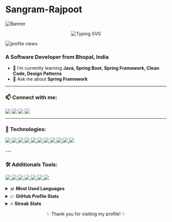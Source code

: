 # Sangram-Rajpoot
![Banner](https://capsule-render.vercel.app/api?type=waving&color=0aa0a0&height=150&section=header)

<p align="center">
  <img src="https://readme-typing-svg.demolab.com?font=Fira+Code&size=24&duration=3000&pause=1000&color=00FFFF&center=true&vCenter=true&width=600&lines=%3CWelcome+!+%2F+%3E;%3CHello+World!+I'm+Sangram%2F%3E;%3C+I'm+from+Bhopal.MP.India%2F+%3E" alt="Typing SVG" />
</p>


<p align="left">
  <img src="https://komarev.com/ghpvc/?username=sangramrajpoot&label=PROFILE+VIEWS&style=flat-square&color=0e75b6" alt="profile views" />
</p>

### A Software Developer from Bhopal, India

- 🌱 I’m currently learning **Java, Spring Boot, Spring Framework, Clean Code, Design Patterns**
- 💬 Ask me about **Spring Framework**


---

### 📫 Connect with me:

<p align="left">
  <a href="https://www.linkedin.com/in/sangram-rajpoot-b9b9b9264/" target="blank"><img align="center" src="https://img.shields.io/badge/LinkedIn-0A66C2?style=for-the-badge&logo=linkedin&logoColor=white" /></a>
  <a href="mailto:rajputsanju2622@gmail.com"><img align="center" src="https://img.shields.io/badge/Gmail-EA4335?style=for-the-badge&logo=gmail&logoColor=white" /></a>
  <a href="https://github.com/sangramrajppot1120"><img align="center" src="https://img.shields.io/badge/GitHub-181717?style=for-the-badge&logo=github&logoColor=white" /></a>
  <a href="https://sangramrajppot1120.github.io/Portfolio/"><img align="center" src="https://img.shields.io/badge/Portfolio-000000?style=for-the-badge&logo=vercel&logoColor=white" /></a>

</p>

---
### 🧰 Technologies:

<p align="left">

  <a href="https://www.java.com/">
    <img src="https://img.shields.io/badge/Java-007396?style=for-the-badge&logo=java&logoColor=white" />
  </a>

  <a href="https://www.geeksforgeeks.org/introduction-to-advanced-java/">
    <img src="https://img.shields.io/badge/Advanced%20Java-ff8c00?style=for-the-badge&logo=java&logoColor=white" />
  </a>

  <a href="https://spring.io/projects/spring-framework">
    <img src="https://img.shields.io/badge/Spring-6DB33F?style=for-the-badge&logo=spring&logoColor=white" />
  </a>

  <a href="https://spring.io/projects/spring-boot">
    <img src="https://img.shields.io/badge/Spring%20Boot-6DB33F?style=for-the-badge&logo=spring-boot&logoColor=white" />
  </a>

  <a href="https://spring.io/projects/spring-framework">
    <img src="https://img.shields.io/badge/Spring%20Framework-6DB33F?style=for-the-badge&logo=spring&logoColor=white" />
  </a>

  <a href="https://developer.mozilla.org/en-US/docs/Web/HTML">
    <img src="https://img.shields.io/badge/HTML5-E34F26?style=for-the-badge&logo=html5&logoColor=white" />
  </a>

  <a href="https://tailwindcss.com/">
  <img src="https://img.shields.io/badge/Tailwind%20CSS-38B2AC?style=for-the-badge&logo=tailwind-css&logoColor=white" />
</a>


  <a href="https://developer.mozilla.org/en-US/docs/Web/JavaScript">
    <img src="https://img.shields.io/badge/JavaScript-F7DF1E?style=for-the-badge&logo=javascript&logoColor=black" />
  </a>

  <a href="https://getbootstrap.com/">
    <img src="https://img.shields.io/badge/Bootstrap-7952B3?style=for-the-badge&logo=bootstrap&logoColor=white" />
  </a>

  <a href="https://www.mysql.com/">
    <img src="https://img.shields.io/badge/MySQL-4479A1?style=for-the-badge&logo=mysql&logoColor=white" />
  </a>

  <a href="https://www.oracle.com/database/">
    <img src="https://img.shields.io/badge/Oracle%20Database-F80000?style=for-the-badge&logo=oracle&logoColor=white" />
  </a>

</p>
---

### 🛠️ Additionals Tools:

<p align="left">

  <a href="https://code.visualstudio.com/">
    <img src="https://img.shields.io/badge/VS%20Code-007ACC?style=for-the-badge&logo=visual-studio-code&logoColor=white" />
  </a>

  <a href="https://spring.io/tools">
    <img src="https://img.shields.io/badge/Spring%20Tool%20Suite-6DB33F?style=for-the-badge&logo=spring&logoColor=white" />
  </a>

  <a href="https://www.jetbrains.com/idea/">
    <img src="https://img.shields.io/badge/IntelliJ%20IDEA-000000?style=for-the-badge&logo=intellij-idea&logoColor=white" />
  </a>

  <a href="https://git-scm.com/downloads">
    <img src="https://img.shields.io/badge/Git%20Bash-F05032?style=for-the-badge&logo=git&logoColor=white" />
  </a>

  <a href="https://github.com/">
    <img src="https://img.shields.io/badge/GitHub-181717?style=for-the-badge&logo=github&logoColor=white" />
  </a>

  <a href="https://netbeans.apache.org/">
    <img src="https://img.shields.io/badge/NetBeans-1B6AC6?style=for-the-badge&logo=apachenetbeanside&logoColor=white" />
  </a>

  <a href="https://www.netlify.com/">
    <img src="https://img.shields.io/badge/Netlify-00C7B7?style=for-the-badge&logo=netlify&logoColor=white" />
  </a>

</p>


<details>
<summary>📊 <strong>Most Used Languages</strong></summary>

<br/>

[![Top Langs](https://github-readme-stats.vercel.app/api/top-langs/?username=sangramrajppot1120&layout=compact&theme=dark&hide_border=false&border_radius=10)](https://github.com/sangramrajppot1120)

</details>

<details>
<summary>📈 <strong>GitHub Profile Stats</strong></summary>

<br/>

[![GitHub Stats](https://github-readme-stats.vercel.app/api?username=sangramrajppot1120&show_icons=true&theme=dark&hide_border=false&border_radius=10)](https://github.com/sangramrajppot1120)

</details>

<details>
<summary>🔥 <strong>Streak Stats</strong></summary>

<br/>

[![GitHub Streak](https://streak-stats.demolab.com?user=sangramrajppot1120&theme=dark&hide_border=false&border_radius=10&fire=FF7600)](https://github.com/sangramrajppot1120)

</details>


<p align="center">✨ Thank you for visiting my profile! ✨</p>
